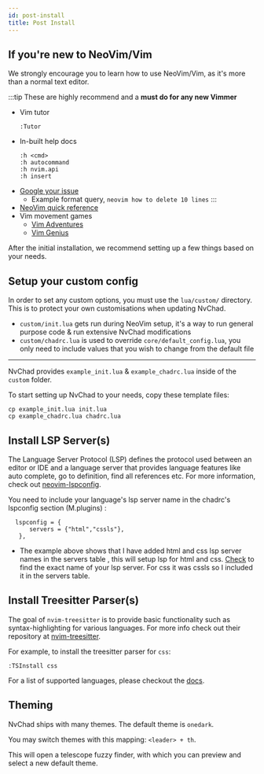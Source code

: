 ```yaml
---
id: post-install
title: Post Install
---
```


## If you're new to NeoVim/Vim

We strongly encourage you to learn how to use NeoVim/Vim, as it's more than a normal text editor.

:::tip
These are highly recommend and a **must do for any new Vimmer**
- Vim tutor
  ```
  :Tutor
  ```
- In-built help docs
  ```
  :h <cmd>
  :h autocommand
  :h nvim.api
  :h insert
  ```
- [Google your issue](https://google.com)
   - Example format query, `neovim how to delete 10 lines`
:::
- [NeoVim quick reference](https://neovim.io/doc/user/quickref.html)
- Vim movement games
   - [Vim Adventures](https://vim-adventures.com/)
   - [Vim Genius](http://www.vimgenius.com/)

After the initial installation, we recommend setting up a few things based on your needs.

## Setup your custom config

In order to set any custom options, you must use the `lua/custom/` directory. This is to protect your own customisations when updating NvChad.

- `custom/init.lua` gets run during NeoVim setup, it's a way to run general purpose code & run extensive NvChad modifications
- `custom/chadrc.lua` is used to override `core/default_config.lua`, you only need to include values that you wish to change from the default file

---

NvChad provides `example_init.lua` & `example_chadrc.lua` inside of the `custom` folder.

To start setting up NvChad to your needs, copy these template files:

```
cp example_init.lua init.lua
cp example_chadrc.lua chadrc.lua
```

## Install LSP Server(s)

The Language Server Protocol (LSP) defines the protocol used between an editor or IDE and a language server that provides language features like auto complete, go to definition, find all references etc. For more information, check out [neovim-lspconfig](https://github.com/neovim/nvim-lspconfig).

You need to include your language's lsp server name in the chadrc's lspconfig section (M.plugins) :

```
  lspconfig = {
      servers = {"html","cssls"},
   },
```

- The example above shows that I have added html and css lsp server names in the servers table , this will setup lsp for html and css.
  [Check](https://github.com/neovim/nvim-lspconfig/blob/master/CONFIG.md) to find the exact name of your lsp server. For css it was cssls so   I included it in the servers table.

## Install Treesitter Parser(s)

The goal of `nvim-treesitter` is to provide basic functionality such as syntax-highlighting for various languages. For more info check out their repository at [nvim-treesitter](https://github.com/nvim-treesitter/nvim-treesitter).

For example, to install the treesitter parser for `css`: 

```shell
:TSInstall css
```

For a list of supported languages, please checkout the [docs](https://github.com/nvim-treesitter/nvim-treesitter#supported-languages).

## Theming

NvChad ships with many themes. The default theme is `onedark`.

You may switch themes with this mapping: `<leader> + th`.

This will open a telescope fuzzy finder, with which you can preview and select a new default theme.
